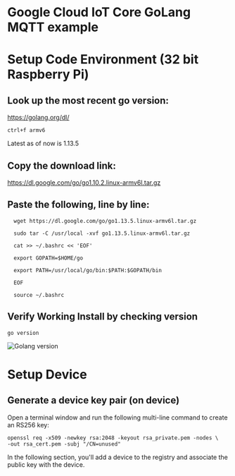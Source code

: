 # Google Cloud IoT Core GoLang MQTT example

# Setup Code Environment (32 bit Raspberry Pi)

## Look up the most recent go version:
https://golang.org/dl/

  ``` ctrl+f armv6 ```

Latest as of now is 1.13.5

## Copy the download link:
https://dl.google.com/go/go1.10.2.linux-armv6l.tar.gz

## Paste the following, line by line:
```
  wget https://dl.google.com/go/go1.13.5.linux-armv6l.tar.gz

  sudo tar -C /usr/local -xvf go1.13.5.linux-armv6l.tar.gz

  cat >> ~/.bashrc << 'EOF'

  export GOPATH=$HOME/go

  export PATH=/usr/local/go/bin:$PATH:$GOPATH/bin

  EOF

  source ~/.bashrc
```

## Verify Working Install by checking version
  ``` go version ```
  
  ![Golang version](https://github.com/mvartani76/google-iot-core-tests/blob/master/images/golang-version-test-output.png "Nodejs Golang Version - Successful Install")

# Setup Device

## Generate a device key pair (on device)
Open a terminal window and run the following multi-line command to create an RS256 key:

    openssl req -x509 -newkey rsa:2048 -keyout rsa_private.pem -nodes \
    -out rsa_cert.pem -subj "/CN=unused"

In the following section, you'll add a device to the registry and associate the public key with the device.
